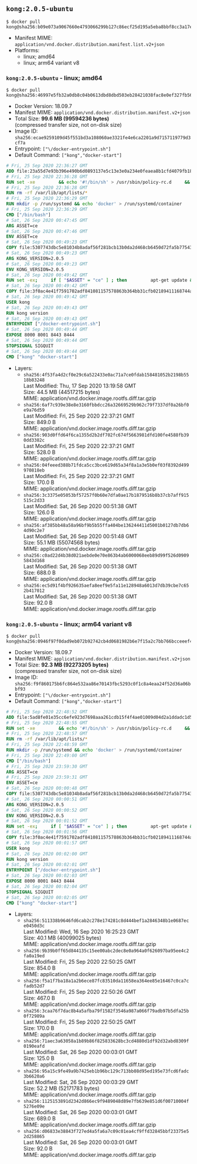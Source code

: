 ## `kong:2.0.5-ubuntu`

```console
$ docker pull kong@sha256:b09e073a9067660e4793066299b127c86ecf25d195a5eba8bbf8cc3a17e0dd76
```

-	Manifest MIME: `application/vnd.docker.distribution.manifest.list.v2+json`
-	Platforms:
	-	linux; amd64
	-	linux; arm64 variant v8

### `kong:2.0.5-ubuntu` - linux; amd64

```console
$ docker pull kong@sha256:46997e5fb32a0db8c04b0613dbd8dbd503eb28421038fac8e0ef327fb561e770
```

-	Docker Version: 18.09.7
-	Manifest MIME: `application/vnd.docker.distribution.manifest.v2+json`
-	Total Size: **99.6 MB (99594236 bytes)**  
	(compressed transfer size, not on-disk size)
-	Image ID: `sha256:ecae9259109d45f551bd3a108060ae3321fe4e6ca2201a9d7157119779d3cf7a`
-	Entrypoint: `["\/docker-entrypoint.sh"]`
-	Default Command: `["kong","docker-start"]`

```dockerfile
# Fri, 25 Sep 2020 22:36:27 GMT
ADD file:23a55d7e93b396e490b6d0893137e5c13e3e0a234e0feaea8b1cfd4079fb1882 in / 
# Fri, 25 Sep 2020 22:36:28 GMT
RUN set -xe 		&& echo '#!/bin/sh' > /usr/sbin/policy-rc.d 	&& echo 'exit 101' >> /usr/sbin/policy-rc.d 	&& chmod +x /usr/sbin/policy-rc.d 		&& dpkg-divert --local --rename --add /sbin/initctl 	&& cp -a /usr/sbin/policy-rc.d /sbin/initctl 	&& sed -i 's/^exit.*/exit 0/' /sbin/initctl 		&& echo 'force-unsafe-io' > /etc/dpkg/dpkg.cfg.d/docker-apt-speedup 		&& echo 'DPkg::Post-Invoke { "rm -f /var/cache/apt/archives/*.deb /var/cache/apt/archives/partial/*.deb /var/cache/apt/*.bin || true"; };' > /etc/apt/apt.conf.d/docker-clean 	&& echo 'APT::Update::Post-Invoke { "rm -f /var/cache/apt/archives/*.deb /var/cache/apt/archives/partial/*.deb /var/cache/apt/*.bin || true"; };' >> /etc/apt/apt.conf.d/docker-clean 	&& echo 'Dir::Cache::pkgcache ""; Dir::Cache::srcpkgcache "";' >> /etc/apt/apt.conf.d/docker-clean 		&& echo 'Acquire::Languages "none";' > /etc/apt/apt.conf.d/docker-no-languages 		&& echo 'Acquire::GzipIndexes "true"; Acquire::CompressionTypes::Order:: "gz";' > /etc/apt/apt.conf.d/docker-gzip-indexes 		&& echo 'Apt::AutoRemove::SuggestsImportant "false";' > /etc/apt/apt.conf.d/docker-autoremove-suggests
# Fri, 25 Sep 2020 22:36:28 GMT
RUN rm -rf /var/lib/apt/lists/*
# Fri, 25 Sep 2020 22:36:29 GMT
RUN mkdir -p /run/systemd && echo 'docker' > /run/systemd/container
# Fri, 25 Sep 2020 22:36:29 GMT
CMD ["/bin/bash"]
# Sat, 26 Sep 2020 00:47:45 GMT
ARG ASSET=ce
# Sat, 26 Sep 2020 00:47:46 GMT
ENV ASSET=ce
# Sat, 26 Sep 2020 00:49:23 GMT
COPY file:5307743dbc5e81034b8adaf56f281bcb13b0da2d468cb6450d72fa5b77543ccf in /tmp/kong.deb 
# Sat, 26 Sep 2020 00:49:23 GMT
ARG KONG_VERSION=2.0.5
# Sat, 26 Sep 2020 00:49:23 GMT
ENV KONG_VERSION=2.0.5
# Sat, 26 Sep 2020 00:49:42 GMT
RUN set -ex;     if [ "$ASSET" = "ce" ] ; then         apt-get update &&         apt-get install -y curl &&         curl -fL "https://bintray.com/kong/kong-deb/download_file?file_path=kong-$KONG_VERSION.xenial.$(dpkg --print-architecture).deb" -o /tmp/kong.deb         && apt-get purge -y curl;     fi;     apt-get update     && apt-get install -y --no-install-recommends perl unzip git zlib1g     && rm -rf /var/lib/apt/lists/* 	&& dpkg -i /tmp/kong.deb 	&& rm -rf /tmp/kong.deb 	&& useradd -ms /bin/bash kong     && mkdir -p "/usr/local/kong" 	&& chown -R kong:0 /usr/local/kong 	&& chown kong:0 /usr/local/bin/kong 	&& chmod -R g=u /usr/local/kong 	&& kong version
# Sat, 26 Sep 2020 00:49:42 GMT
COPY file:3f0ac4e41f7591702adf841081157578863b364bb31cfb02189411168744a26e in /docker-entrypoint.sh 
# Sat, 26 Sep 2020 00:49:42 GMT
USER kong
# Sat, 26 Sep 2020 00:49:43 GMT
RUN kong version
# Sat, 26 Sep 2020 00:49:43 GMT
ENTRYPOINT ["/docker-entrypoint.sh"]
# Sat, 26 Sep 2020 00:49:44 GMT
EXPOSE 8000 8001 8443 8444
# Sat, 26 Sep 2020 00:49:44 GMT
STOPSIGNAL SIGQUIT
# Sat, 26 Sep 2020 00:49:44 GMT
CMD ["kong" "docker-start"]
```

-	Layers:
	-	`sha256:4f53fa4d2cf0e29c6a522433e0ac71a7ce0fdab158481052b2198b5518b83248`  
		Last Modified: Thu, 17 Sep 2020 13:19:58 GMT  
		Size: 44.5 MB (44517215 bytes)  
		MIME: application/vnd.docker.image.rootfs.diff.tar.gzip
	-	`sha256:6af7c939e38e8e3160fbbdcc26a32669529b962c79f7337df0a26bf0e9a76d59`  
		Last Modified: Fri, 25 Sep 2020 22:37:21 GMT  
		Size: 849.0 B  
		MIME: application/vnd.docker.image.rootfs.diff.tar.gzip
	-	`sha256:903d0ffd64f6ca1355d2b2df702fc674f5663981dfd100fe4588fb390dd3382c`  
		Last Modified: Fri, 25 Sep 2020 22:37:21 GMT  
		Size: 528.0 B  
		MIME: application/vnd.docker.image.rootfs.diff.tar.gzip
	-	`sha256:04feeed388b71fdca5cc3bce619d65a34f8a1a3e5b0ef03f8392d499970818eb`  
		Last Modified: Fri, 25 Sep 2020 22:37:21 GMT  
		Size: 170.0 B  
		MIME: application/vnd.docker.image.rootfs.diff.tar.gzip
	-	`sha256:3c3375e05053bf57257f0b60e7dfa0ae17b1879516b8b37cb7aff915515c2d33`  
		Last Modified: Sat, 26 Sep 2020 00:51:38 GMT  
		Size: 126.0 B  
		MIME: application/vnd.docker.image.rootfs.diff.tar.gzip
	-	`sha256:af385bb48a58a96bf9b5b55ffa404be136244411d5001b0127db7db64d90c2e7`  
		Last Modified: Sat, 26 Sep 2020 00:51:48 GMT  
		Size: 55.1 MB (55074568 bytes)  
		MIME: application/vnd.docker.image.rootfs.diff.tar.gzip
	-	`sha256:c0ad22d4b38d021aebde0e70e863b4ab6000068eeb89d99f526d09095843d168`  
		Last Modified: Sat, 26 Sep 2020 00:51:38 GMT  
		Size: 688.0 B  
		MIME: application/vnd.docker.image.rootfs.diff.tar.gzip
	-	`sha256:ec5d91f4bf926635aefa8eef9e5fa11e128948a6013d7db39cbe7c652b417012`  
		Last Modified: Sat, 26 Sep 2020 00:51:38 GMT  
		Size: 92.0 B  
		MIME: application/vnd.docker.image.rootfs.diff.tar.gzip

### `kong:2.0.5-ubuntu` - linux; arm64 variant v8

```console
$ docker pull kong@sha256:0946f97f0dad9eb072b92742cb4d0681982b6e7f15a2c7bb766bcceeef44e704
```

-	Docker Version: 18.09.7
-	Manifest MIME: `application/vnd.docker.distribution.manifest.v2+json`
-	Total Size: **92.3 MB (92273205 bytes)**  
	(compressed transfer size, not on-disk size)
-	Image ID: `sha256:f9f860175b6fc864e532aa86e70143fbc5293c0f1c8a4eaa24f52d36a06bbf93`
-	Entrypoint: `["\/docker-entrypoint.sh"]`
-	Default Command: `["kong","docker-start"]`

```dockerfile
# Fri, 25 Sep 2020 22:48:52 GMT
ADD file:5ad8fe01e35cc6efe923d7698aaa261cdb15f4f4ae01009d04d2a1ddadc1d5b2 in / 
# Fri, 25 Sep 2020 22:48:55 GMT
RUN set -xe 		&& echo '#!/bin/sh' > /usr/sbin/policy-rc.d 	&& echo 'exit 101' >> /usr/sbin/policy-rc.d 	&& chmod +x /usr/sbin/policy-rc.d 		&& dpkg-divert --local --rename --add /sbin/initctl 	&& cp -a /usr/sbin/policy-rc.d /sbin/initctl 	&& sed -i 's/^exit.*/exit 0/' /sbin/initctl 		&& echo 'force-unsafe-io' > /etc/dpkg/dpkg.cfg.d/docker-apt-speedup 		&& echo 'DPkg::Post-Invoke { "rm -f /var/cache/apt/archives/*.deb /var/cache/apt/archives/partial/*.deb /var/cache/apt/*.bin || true"; };' > /etc/apt/apt.conf.d/docker-clean 	&& echo 'APT::Update::Post-Invoke { "rm -f /var/cache/apt/archives/*.deb /var/cache/apt/archives/partial/*.deb /var/cache/apt/*.bin || true"; };' >> /etc/apt/apt.conf.d/docker-clean 	&& echo 'Dir::Cache::pkgcache ""; Dir::Cache::srcpkgcache "";' >> /etc/apt/apt.conf.d/docker-clean 		&& echo 'Acquire::Languages "none";' > /etc/apt/apt.conf.d/docker-no-languages 		&& echo 'Acquire::GzipIndexes "true"; Acquire::CompressionTypes::Order:: "gz";' > /etc/apt/apt.conf.d/docker-gzip-indexes 		&& echo 'Apt::AutoRemove::SuggestsImportant "false";' > /etc/apt/apt.conf.d/docker-autoremove-suggests
# Fri, 25 Sep 2020 22:48:57 GMT
RUN rm -rf /var/lib/apt/lists/*
# Fri, 25 Sep 2020 22:48:59 GMT
RUN mkdir -p /run/systemd && echo 'docker' > /run/systemd/container
# Fri, 25 Sep 2020 22:49:00 GMT
CMD ["/bin/bash"]
# Fri, 25 Sep 2020 23:59:30 GMT
ARG ASSET=ce
# Fri, 25 Sep 2020 23:59:31 GMT
ENV ASSET=ce
# Sat, 26 Sep 2020 00:00:48 GMT
COPY file:5307743dbc5e81034b8adaf56f281bcb13b0da2d468cb6450d72fa5b77543ccf in /tmp/kong.deb 
# Sat, 26 Sep 2020 00:00:51 GMT
ARG KONG_VERSION=2.0.5
# Sat, 26 Sep 2020 00:00:52 GMT
ENV KONG_VERSION=2.0.5
# Sat, 26 Sep 2020 00:01:52 GMT
RUN set -ex;     if [ "$ASSET" = "ce" ] ; then         apt-get update &&         apt-get install -y curl &&         curl -fL "https://bintray.com/kong/kong-deb/download_file?file_path=kong-$KONG_VERSION.xenial.$(dpkg --print-architecture).deb" -o /tmp/kong.deb         && apt-get purge -y curl;     fi;     apt-get update     && apt-get install -y --no-install-recommends perl unzip git zlib1g     && rm -rf /var/lib/apt/lists/* 	&& dpkg -i /tmp/kong.deb 	&& rm -rf /tmp/kong.deb 	&& useradd -ms /bin/bash kong     && mkdir -p "/usr/local/kong" 	&& chown -R kong:0 /usr/local/kong 	&& chown kong:0 /usr/local/bin/kong 	&& chmod -R g=u /usr/local/kong 	&& kong version
# Sat, 26 Sep 2020 00:01:56 GMT
COPY file:3f0ac4e41f7591702adf841081157578863b364bb31cfb02189411168744a26e in /docker-entrypoint.sh 
# Sat, 26 Sep 2020 00:01:57 GMT
USER kong
# Sat, 26 Sep 2020 00:02:00 GMT
RUN kong version
# Sat, 26 Sep 2020 00:02:01 GMT
ENTRYPOINT ["/docker-entrypoint.sh"]
# Sat, 26 Sep 2020 00:02:03 GMT
EXPOSE 8000 8001 8443 8444
# Sat, 26 Sep 2020 00:02:04 GMT
STOPSIGNAL SIGQUIT
# Sat, 26 Sep 2020 00:02:05 GMT
CMD ["kong" "docker-start"]
```

-	Layers:
	-	`sha256:511338b9646fd6cab2c278e174281c8d444bef1a2846348b1e0687ece0450d3c`  
		Last Modified: Wed, 16 Sep 2020 16:25:23 GMT  
		Size: 40.1 MB (40099025 bytes)  
		MIME: application/vnd.docker.image.rootfs.diff.tar.gzip
	-	`sha256:9b39b0ff65d844135c15ee00abc2dec8e0a964a0f626097ba95ee4c2fa0a19ed`  
		Last Modified: Fri, 25 Sep 2020 22:50:25 GMT  
		Size: 854.0 B  
		MIME: application/vnd.docker.image.rootfs.diff.tar.gzip
	-	`sha256:f5a1f7ba18a1a2b6ece87fc83510da11658ea364ee85e16467c0ca7cfadb52d7`  
		Last Modified: Fri, 25 Sep 2020 22:50:26 GMT  
		Size: 467.0 B  
		MIME: application/vnd.docker.image.rootfs.diff.tar.gzip
	-	`sha256:3caa76f7dac8b4a5afba79f1582f3546a987a066f79adb97b5dfa25b0f72989a`  
		Last Modified: Fri, 25 Sep 2020 22:50:25 GMT  
		Size: 170.0 B  
		MIME: application/vnd.docker.image.rootfs.diff.tar.gzip
	-	`sha256:71aec3a63058a1b89b86f825833628bc3cd4880d1df92d32abd8309f0190eafd`  
		Last Modified: Sat, 26 Sep 2020 00:03:01 GMT  
		Size: 125.0 B  
		MIME: application/vnd.docker.image.rootfs.diff.tar.gzip
	-	`sha256:95a15c9fe49a9b7425eb1b96bc129c713bb08d95ed195e73fcd6fadc3b6620a6`  
		Last Modified: Sat, 26 Sep 2020 00:03:29 GMT  
		Size: 52.2 MB (52171783 bytes)  
		MIME: application/vnd.docker.image.rootfs.diff.tar.gzip
	-	`sha256:1125153891d2342d866ec9f9489048d89e7fb639e851d6f00710004f5276e09e`  
		Last Modified: Sat, 26 Sep 2020 00:03:01 GMT  
		Size: 689.0 B  
		MIME: application/vnd.docker.image.rootfs.diff.tar.gzip
	-	`sha256:d06833e38843f727ed4a5fa6a7c09c01ea4cf9ffd32845bbf23375e52d258865`  
		Last Modified: Sat, 26 Sep 2020 00:03:01 GMT  
		Size: 92.0 B  
		MIME: application/vnd.docker.image.rootfs.diff.tar.gzip
